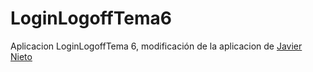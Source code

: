 # LoginLogoffTema6
Aplicacion LoginLogoffTema 6, modificación de la aplicacion de [Javier Nieto](https://github.com/JavierNLSauces/AplicacionLoginLogoffMulticapaPOO)